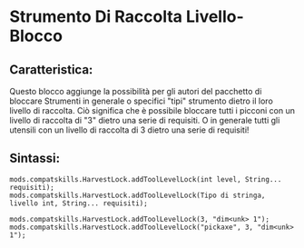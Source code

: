 # Strumento Di Raccolta Livello-Blocco

## Caratteristica:

Questo blocco aggiunge la possibilità per gli autori del pacchetto di bloccare Strumenti in generale o specifici "tipi" strumento dietro il loro livello di raccolta. Ciò significa che è possibile bloccare tutti i picconi con un livello di raccolta di "3" dietro una serie di requisiti. O in generale tutti gli utensili con un livello di raccolta di 3 dietro una serie di requisiti!

## Sintassi:

    mods.compatskills.HarvestLock.addToolLevelLock(int level, String... requisiti);
    mods.compatskills.HarvestLock.addToolLevelLock(Tipo di stringa, livello int, String... requisiti);
    
    mods.compatskills.HarvestLock.addToolLevelLock(3, "dim<unk> 1");
    mods.compatskills.HarvestLock.addToolLevelLock("pickaxe", 3, "dim<unk> 1");